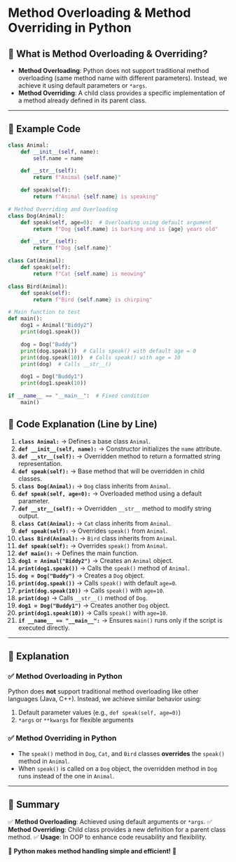# Method Overloading & Method Overriding in Python

## 📌 What is Method Overloading & Overriding?
- **Method Overloading**: Python does not support traditional method overloading (same method name with different parameters). Instead, we achieve it using default parameters or `*args`.
- **Method Overriding**: A child class provides a specific implementation of a method already defined in its parent class.

---

## 🔹 Example Code
```python
class Animal:
    def __init__(self, name):
        self.name = name

    def __str__(self):
        return f"Animal {self.name}"

    def speak(self):
        return f"Animal {self.name} is speaking"

# Method Overriding and Overloading
class Dog(Animal):
    def speak(self, age=0):  # Overloading using default argument
        return f"Dog {self.name} is barking and is {age} years old"

    def __str__(self):
        return f"Dog {self.name}"

class Cat(Animal):
    def speak(self):
        return f"Cat {self.name} is meowing"

class Bird(Animal):
    def speak(self):
        return f"Bird {self.name} is chirping"

# Main function to test
def main():
    dog1 = Animal("Biddy2")
    print(dog1.speak())

    dog = Dog("Buddy")
    print(dog.speak())  # Calls speak() with default age = 0
    print(dog.speak(10))  # Calls speak() with age = 10
    print(dog)  # Calls __str__()

    dog1 = Dog("Buddy1")
    print(dog1.speak(10))

if __name__ == "__main__":  # Fixed condition
    main()
```

## 🔹 Code Explanation (Line by Line)
1. **`class Animal:`** → Defines a base class `Animal`.
2. **`def __init__(self, name):`** → Constructor initializes the `name` attribute.
3. **`def __str__(self):`** → Overridden method to return a formatted string representation.
4. **`def speak(self):`** → Base method that will be overridden in child classes.
5. **`class Dog(Animal):`** → `Dog` class inherits from `Animal`.
6. **`def speak(self, age=0):`** → Overloaded method using a default parameter.
7. **`def __str__(self):`** → Overridden `__str__` method to modify string output.
8. **`class Cat(Animal):`** → `Cat` class inherits from `Animal`.
9. **`def speak(self):`** → Overrides `speak()` from `Animal`.
10. **`class Bird(Animal):`** → `Bird` class inherits from `Animal`.
11. **`def speak(self):`** → Overrides `speak()` from `Animal`.
12. **`def main():`** → Defines the main function.
13. **`dog1 = Animal("Biddy2")`** → Creates an `Animal` object.
14. **`print(dog1.speak())`** → Calls the `speak()` method of `Animal`.
15. **`dog = Dog("Buddy")`** → Creates a `Dog` object.
16. **`print(dog.speak())`** → Calls `speak()` with default `age=0`.
17. **`print(dog.speak(10))`** → Calls `speak()` with `age=10`.
18. **`print(dog)`** → Calls `__str__()` method of `Dog`.
19. **`dog1 = Dog("Buddy1")`** → Creates another `Dog` object.
20. **`print(dog1.speak(10))`** → Calls `speak()` with `age=10`.
21. **`if __name__ == "__main__":`** → Ensures `main()` runs only if the script is executed directly.


---

## 🔹 Explanation
### ✅ **Method Overloading in Python**
Python does **not** support traditional method overloading like other languages (Java, C++). Instead, we achieve similar behavior using:
1. Default parameter values (e.g., `def speak(self, age=0)`)
2. `*args` or `**kwargs` for flexible arguments

### ✅ **Method Overriding in Python**
- The `speak()` method in `Dog`, `Cat`, and `Bird` classes **overrides** the `speak()` method in `Animal`.
- When `speak()` is called on a `Dog` object, the overridden method in `Dog` runs instead of the one in `Animal`.

---

## 🚀 Summary
✅ **Method Overloading**: Achieved using default arguments or `*args`.
✅ **Method Overriding**: Child class provides a new definition for a parent class method.
✅ **Usage**: In OOP to enhance code reusability and flexibility.

🐍 **Python makes method handling simple and efficient!** 🚀

